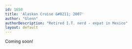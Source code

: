 ```yaml
---
id: 1650
title: 'Alaskan Cruise &#8211; 2007'
author: "Glenn"
authorDescription: "Retired I.T. nerd - expat in Mexico"
layout: default
---
```

Coming soon!